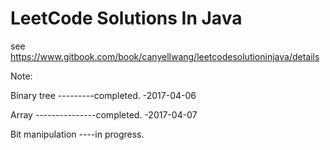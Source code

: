 # LeetCode Solutions In Java 
see https://www.gitbook.com/book/canyellwang/leetcodesolutioninjava/details


Note:

Binary tree ---------completed. -2017-04-06


Array ---------------completed. -2017-04-07


Bit manipulation ----in progress.

